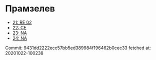 # Прамзелев
- [21: RE 02](21.md)
- [22: CE](22.md)
- [23: NA](23.md)
- [24: NA](24.md)

Commit: 9431dd2222ecc57bb5ed389984f196462b0cec33
 fetched at: 20201022-100238
